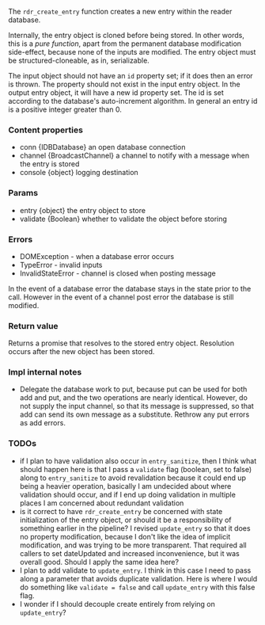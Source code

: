 The `rdr_create_entry` function creates a new entry within the reader database.

Internally, the entry object is cloned before being stored. In other words, this is a *pure function*, apart from the permanent database modification side-effect, because none of the inputs are modified. The entry object must be structured-cloneable, as in, serializable.

The input object should not have an `id` property set; if it does then an error is thrown. The property should not exist in the input entry object. In the output entry object, it will have a new id property set.  The id is set according to the database's auto-increment algorithm. In general an entry id is a positive integer greater than 0.

### Content properties
* conn {IDBDatabase} an open database connection
* channel {BroadcastChannel} a channel to notify with a message when the entry is stored
* console {object} logging destination

### Params
* entry {object} the entry object to store
* validate {Boolean} whether to validate the object before storing

### Errors
* DOMException - when a database error occurs
* TypeError - invalid inputs
* InvalidStateError - channel is closed when posting message

In the event of a database error the database stays in the state prior to the call. However in the event of a channel post error the database is still modified.

### Return value
Returns a promise that resolves to the stored entry object. Resolution occurs after the new object has been stored.

### Impl internal notes
* Delegate the database work to put, because put can be used for both add and put, and the two operations are nearly identical. However, do not supply the input channel, so that its message is suppressed, so that add can send its own message as a substitute. Rethrow any put errors as add errors.

### TODOs
* if I plan to have validation also occur in `entry_sanitize`, then I think what should happen here is that I pass a `validate` flag (boolean, set to false) along to `entry_sanitize` to avoid revalidation because it could end up being a heavier operation, basically I am undecided about where validation should occur, and if I end up doing validation in multiple places I am concerned about redundant validation
* is it correct to have `rdr_create_entry` be concerned with state initialization of the entry object, or should it be a responsibility of something earlier in the pipeline? I revised `update_entry` so that it does no property modification, because I don't like the idea of implicit modification, and was trying to be more transparent. That required all callers to set dateUpdated and increased inconvenience, but it was overall good. Should I apply the same idea here?
* I plan to add validate to `update_entry`. I think in this case I need to pass along a parameter that avoids duplicate validation. Here is where I would do something like `validate = false` and call `update_entry` with this false flag.
* I wonder if I should decouple create entirely from relying on `update_entry`?
